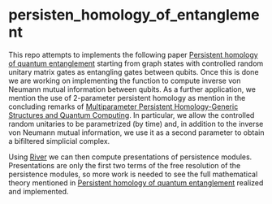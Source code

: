 # persisten_homology_of_entanglement
This repo attempts to implements the following paper [Persistent homology of quantum entanglement](https://arxiv.org/abs/2110.10214) starting from graph states with controlled random unitary matrix gates as entangling gates between qubits. Once this is done we are working on implementing the function to compute inverse von Neumann mutual information between qubits. As a further application, we mention the use of $2$-parameter persistent homology as mention in the concluding remarks of [Multiparameter Persistent Homology-Generic Structures and Quantum Computing](https://arxiv.org/abs/2210.11433). In particular, we allow the controlled random unitaries to be parametrized (by time) and, in addition to the inverse von Neumann mutual information, we use it as a second parameter to obtain a bifiltered simplicial complex. 

Using [River](https://github.com/rivetTDA/rivet) we can then compute presentations of persistence modules. Presentations are only the first two terms of the free resolution of the persistence modules, so more work is needed to see the full mathematical theory mentioned in [Persistent homology of quantum entanglement](https://arxiv.org/abs/2110.10214) realized and implemented. 
